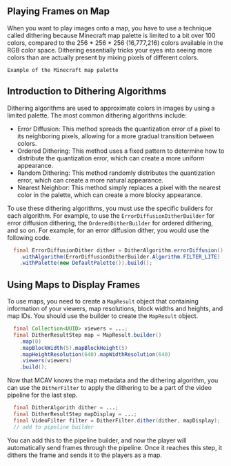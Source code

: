 ## Playing Frames on Map
When you want to play images onto a map, you have to use a technique called dithering because Minecraft map palette is
limited to a bit over 100 colors, compared to the 256 * 256 * 256 (16,777,216) colors available in the RGB color space.
Dithering essentially tricks your eyes into seeing more colors than are actually present by mixing pixels of different colors.

```{figure} images/palette.png
Example of the Minecraft map palette
```

## Introduction to Dithering Algorithms
Dithering algorithms are used to approximate colors in images by using a limited palette. The most common dithering 
algorithms include:
- Error Diffusion: This method spreads the quantization error of a pixel to its neighboring pixels, allowing for a more 
  gradual transition between colors.
- Ordered Dithering: This method uses a fixed pattern to determine how to distribute the quantization error, which can 
  create a more uniform appearance.
- Random Dithering: This method randomly distributes the quantization error, which can create a more natural appearance.
- Nearest Neighbor: This method simply replaces a pixel with the nearest color in the palette, which can create a more 
  blocky appearance.

To use these dithering algorithms, you must use the specific builders for each algorithm. For example, to use the
`ErrorDiffusionDitherBuilder` for error diffusion dithering, the `OrderedDitherBuilder` for ordered dithering, and so
on. For example, for an error diffusion dither, you would use the following code.

```java
  final ErrorDiffusionDither dither = DitherAlgorithm.errorDiffusion()
    .withAlgorithm(ErrorDiffusionDitherBuilder.Algorithm.FILTER_LITE)
    .withPalette(new DefaultPalette()).build();
```

## Using Maps to Display Frames
To use maps, you need to create a `MapResult` object that containing information of your viewers, map resolutions,
block widths and heights, and map IDs. You should use the builder to create the `MapResult` object.

```java
  final Collection<UUID> viewers = ...;
  final DitherResultStep map = MapResult.builder()
    .map(0)
    .mapBlockWidth(5).mapBlockHeight(5)
    .mapHeightResolution(640).mapWidthResolution(640)
    .viewers(viewers)
    .build();
```

Now that MCAV knows the map metadata and the dithering algorithm, you can use the `DitherFilter` to apply the dithering
to be a part of the video pipeline for the last step.

```java
  final DitherAlgorith dither = ...;
  final DitherResultStep mapDisplay = ...;
  final VideoFilter filter = DitherFilter.dither(dither, mapDisplay);
  // add to pipeline builder
```

You can add this to the pipeline builder, and now the player will automatically send frames through the pipeline. Once
it reaches this step, it dithers the frame and sends it to the players as a map.
